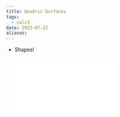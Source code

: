 ```yaml
---
title: Quadric Surfaces
tags:
  - calc3
date: 2023-07-22
aliases:
---
```


- Shapes!

![quadric_surfaces](quadric_surfaces.pdf)